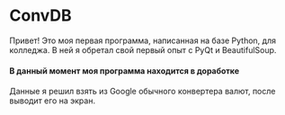 # ConvDB
Привет! Это моя первая программа, написанная на базе Python, для колледжа. В ней я обретал свой первый опыт с PyQt и BeautifulSoup.
####
__В данный момент моя программа находится в доработке__
####
Данные я решил взять из Google обычного конвертера валют, после выводит его на экран.
